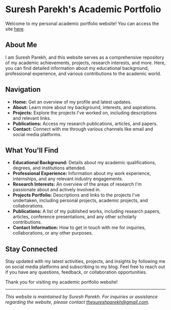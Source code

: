 # Suresh Parekh's Academic Portfolio

Welcome to my personal academic portfolio website! You can access the site [here](https://sureshparekh.github.io/).

## About Me

I am Suresh Parekh, and this website serves as a comprehensive repository of my academic achievements, projects, research interests, and more. Here, you can find detailed information about my educational background, professional experience, and various contributions to the academic world.

## Navigation

- **Home:** Get an overview of my profile and latest updates.
- **About:** Learn more about my background, interests, and aspirations.
- **Projects:** Explore the projects I've worked on, including descriptions and relevant links.
- **Publications:** Access my research publications, articles, and papers.
- **Contact:** Connect with me through various channels like email and social media platforms.

## What You'll Find

- **Educational Background:** Details about my academic qualifications, degrees, and institutions attended.
- **Professional Experience:** Information about my work experience, internships, and any relevant industry engagements.
- **Research Interests:** An overview of the areas of research I'm passionate about and actively involved in.
- **Projects Portfolio:** Descriptions and links to the projects I've undertaken, including personal projects, academic projects, and collaborations.
- **Publications:** A list of my published works, including research papers, articles, conference presentations, and any other scholarly contributions.
- **Contact Information:** How to get in touch with me for inquiries, collaborations, or any other purposes.

## Stay Connected

Stay updated with my latest activities, projects, and insights by following me on social media platforms and subscribing to my blog. Feel free to reach out if you have any questions, feedback, or collaboration opportunities.

Thank you for visiting my academic portfolio website!

---

*This website is maintained by Suresh Parekh. For inquiries or assistance regarding the website, please contact [thesureshparekh@gmail.com](mailto:thesureshparekh@gmail.com).*
